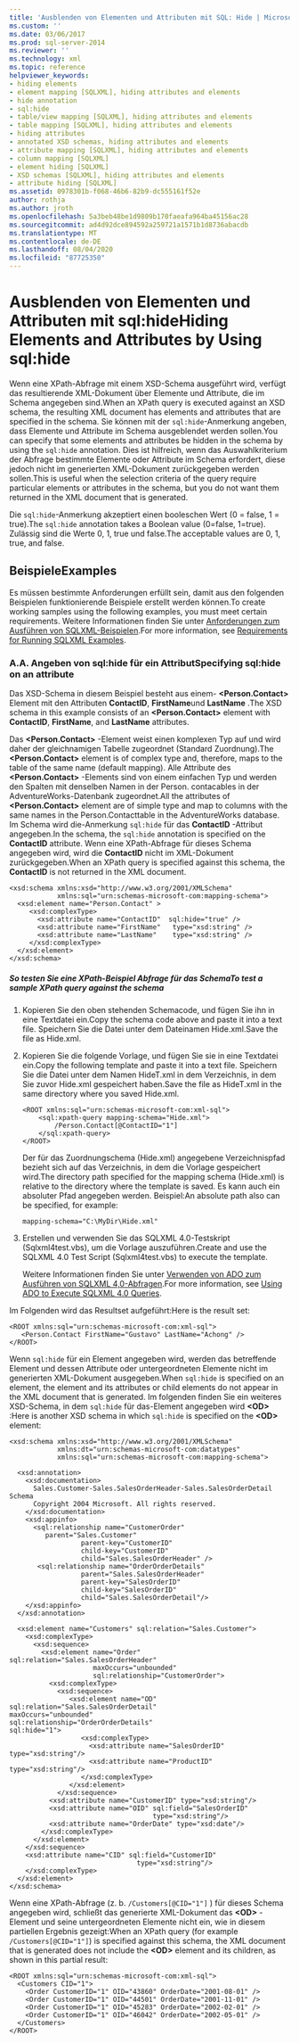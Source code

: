```yaml
---
title: 'Ausblenden von Elementen und Attributen mit SQL: Hide | Microsoft-Dokumentation'
ms.custom: ''
ms.date: 03/06/2017
ms.prod: sql-server-2014
ms.reviewer: ''
ms.technology: xml
ms.topic: reference
helpviewer_keywords:
- hiding elements
- element mapping [SQLXML], hiding attributes and elements
- hide annotation
- sql:hide
- table/view mapping [SQLXML], hiding attributes and elements
- table mapping [SQLXML], hiding attributes and elements
- hiding attributes
- annotated XSD schemas, hiding attributes and elements
- attribute mapping [SQLXML], hiding attributes and elements
- column mapping [SQLXML]
- element hiding [SQLXML]
- XSD schemas [SQLXML], hiding attributes and elements
- attribute hiding [SQLXML]
ms.assetid: 0978301b-f068-46b6-82b9-dc555161f52e
author: rothja
ms.author: jroth
ms.openlocfilehash: 5a3beb48be1d9809b170faeafa964ba45156ac28
ms.sourcegitcommit: ad4d92dce894592a259721a1571b1d8736abacdb
ms.translationtype: MT
ms.contentlocale: de-DE
ms.lasthandoff: 08/04/2020
ms.locfileid: "87725350"
---
```

# <a name="hiding-elements-and-attributes-by-using-sqlhide"></a><span data-ttu-id="86793-102">Ausblenden von Elementen und Attributen mit sql:hide</span><span class="sxs-lookup"><span data-stu-id="86793-102">Hiding Elements and Attributes by Using sql:hide</span></span>
  <span data-ttu-id="86793-103">Wenn eine XPath-Abfrage mit einem XSD-Schema ausgeführt wird, verfügt das resultierende XML-Dokument über Elemente und Attribute, die im Schema angegeben sind.</span><span class="sxs-lookup"><span data-stu-id="86793-103">When an XPath query is executed against an XSD schema, the resulting XML document has elements and attributes that are specified in the schema.</span></span> <span data-ttu-id="86793-104">Sie können mit der `sql:hide`-Anmerkung angeben, dass Elemente und Attribute im Schema ausgeblendet werden sollen.</span><span class="sxs-lookup"><span data-stu-id="86793-104">You can specify that some elements and attributes be hidden in the schema by using the `sql:hide` annotation.</span></span> <span data-ttu-id="86793-105">Dies ist hilfreich, wenn das Auswahlkriterium der Abfrage bestimmte Elemente oder Attribute im Schema erfordert, diese jedoch nicht im generierten XML-Dokument zurückgegeben werden sollen.</span><span class="sxs-lookup"><span data-stu-id="86793-105">This is useful when the selection criteria of the query require particular elements or attributes in the schema, but you do not want them returned in the XML document that is generated.</span></span>  
  
 <span data-ttu-id="86793-106">Die `sql:hide`-Anmerkung akzeptiert einen booleschen Wert (0 = false, 1 = true).</span><span class="sxs-lookup"><span data-stu-id="86793-106">The `sql:hide` annotation takes a Boolean value (0=false, 1=true).</span></span> <span data-ttu-id="86793-107">Zulässig sind die Werte 0, 1, true und false.</span><span class="sxs-lookup"><span data-stu-id="86793-107">The acceptable values are 0, 1, true, and false.</span></span>  
  
## <a name="examples"></a><span data-ttu-id="86793-108">Beispiele</span><span class="sxs-lookup"><span data-stu-id="86793-108">Examples</span></span>  
 <span data-ttu-id="86793-109">Es müssen bestimmte Anforderungen erfüllt sein, damit aus den folgenden Beispielen funktionierende Beispiele erstellt werden können.</span><span class="sxs-lookup"><span data-stu-id="86793-109">To create working samples using the following examples, you must meet certain requirements.</span></span> <span data-ttu-id="86793-110">Weitere Informationen finden Sie unter [Anforderungen zum Ausführen von SQLXML-Beispielen](../sqlxml/requirements-for-running-sqlxml-examples.md).</span><span class="sxs-lookup"><span data-stu-id="86793-110">For more information, see [Requirements for Running SQLXML Examples](../sqlxml/requirements-for-running-sqlxml-examples.md).</span></span>  
  
### <a name="a-specifying-sqlhide-on-an-attribute"></a><span data-ttu-id="86793-111">A.</span><span class="sxs-lookup"><span data-stu-id="86793-111">A.</span></span> <span data-ttu-id="86793-112">Angeben von sql:hide für ein Attribut</span><span class="sxs-lookup"><span data-stu-id="86793-112">Specifying sql:hide on an attribute</span></span>  
 <span data-ttu-id="86793-113">Das XSD-Schema in diesem Beispiel besteht aus einem- **\<Person.Contact>** Element mit den Attributen **ContactID**, **FirstName**und **LastName** .</span><span class="sxs-lookup"><span data-stu-id="86793-113">The XSD schema in this example consists of an **\<Person.Contact>** element with **ContactID**, **FirstName**, and **LastName** attributes.</span></span>  
  
 <span data-ttu-id="86793-114">Das **\<Person.Contact>** -Element weist einen komplexen Typ auf und wird daher der gleichnamigen Tabelle zugeordnet (Standard Zuordnung).</span><span class="sxs-lookup"><span data-stu-id="86793-114">The **\<Person.Contact>** element is of complex type and, therefore, maps to the table of the same name (default mapping).</span></span> <span data-ttu-id="86793-115">Alle Attribute des **\<Person.Contact>** -Elements sind von einem einfachen Typ und werden den Spalten mit denselben Namen in der Person. contacables in der AdventureWorks-Datenbank zugeordnet.</span><span class="sxs-lookup"><span data-stu-id="86793-115">All the attributes of **\<Person.Contact>** element are of simple type and map to columns with the same names in the Person.Contacttable in the AdventureWorks database.</span></span> <span data-ttu-id="86793-116">Im Schema wird die-Anmerkung `sql:hide` für das **ContactID** -Attribut angegeben.</span><span class="sxs-lookup"><span data-stu-id="86793-116">In the schema, the `sql:hide` annotation is specified on the **ContactID** attribute.</span></span> <span data-ttu-id="86793-117">Wenn eine XPath-Abfrage für dieses Schema angegeben wird, wird die **ContactID** nicht im XML-Dokument zurückgegeben.</span><span class="sxs-lookup"><span data-stu-id="86793-117">When an XPath query is specified against this schema, the **ContactID** is not returned in the XML document.</span></span>  
  
```  
<xsd:schema xmlns:xsd="http://www.w3.org/2001/XMLSchema"   
            xmlns:sql="urn:schemas-microsoft-com:mapping-schema">  
  <xsd:element name="Person.Contact" >  
     <xsd:complexType>  
       <xsd:attribute name="ContactID"  sql:hide="true" />   
       <xsd:attribute name="FirstName"   type="xsd:string" />   
       <xsd:attribute name="LastName"    type="xsd:string" />   
     </xsd:complexType>  
  </xsd:element>  
</xsd:schema>  
```  
  
##### <a name="to-test-a-sample-xpath-query-against-the-schema"></a><span data-ttu-id="86793-118">So testen Sie eine XPath-Beispiel Abfrage für das Schema</span><span class="sxs-lookup"><span data-stu-id="86793-118">To test a sample XPath query against the schema</span></span>  
  
1.  <span data-ttu-id="86793-119">Kopieren Sie den oben stehenden Schemacode, und fügen Sie ihn in eine Textdatei ein.</span><span class="sxs-lookup"><span data-stu-id="86793-119">Copy the schema code above and paste it into a text file.</span></span> <span data-ttu-id="86793-120">Speichern Sie die Datei unter dem Dateinamen Hide.xml.</span><span class="sxs-lookup"><span data-stu-id="86793-120">Save the file as Hide.xml.</span></span>  
  
2.  <span data-ttu-id="86793-121">Kopieren Sie die folgende Vorlage, und fügen Sie sie in eine Textdatei ein.</span><span class="sxs-lookup"><span data-stu-id="86793-121">Copy the following template and paste it into a text file.</span></span> <span data-ttu-id="86793-122">Speichern Sie die Datei unter dem Namen HideT.xml in dem Verzeichnis, in dem Sie zuvor Hide.xml gespeichert haben.</span><span class="sxs-lookup"><span data-stu-id="86793-122">Save the file as HideT.xml in the same directory where you saved Hide.xml.</span></span>  
  
    ```  
    <ROOT xmlns:sql="urn:schemas-microsoft-com:xml-sql">  
        <sql:xpath-query mapping-schema="Hide.xml">  
            /Person.Contact[@ContactID="1"]  
        </sql:xpath-query>  
    </ROOT>  
    ```  
  
     <span data-ttu-id="86793-123">Der für das Zuordnungschema (Hide.xml) angegebene Verzeichnispfad bezieht sich auf das Verzeichnis, in dem die Vorlage gespeichert wird.</span><span class="sxs-lookup"><span data-stu-id="86793-123">The directory path specified for the mapping schema (Hide.xml) is relative to the directory where the template is saved.</span></span> <span data-ttu-id="86793-124">Es kann auch ein absoluter Pfad angegeben werden. Beispiel:</span><span class="sxs-lookup"><span data-stu-id="86793-124">An absolute path also can be specified, for example:</span></span>  
  
    ```  
    mapping-schema="C:\MyDir\Hide.xml"  
    ```  
  
3.  <span data-ttu-id="86793-125">Erstellen und verwenden Sie das SQLXML 4.0-Testskript (Sqlxml4test.vbs), um die Vorlage auszuführen.</span><span class="sxs-lookup"><span data-stu-id="86793-125">Create and use the SQLXML 4.0 Test Script (Sqlxml4test.vbs) to execute the template.</span></span>  
  
     <span data-ttu-id="86793-126">Weitere Informationen finden Sie unter [Verwenden von ADO zum Ausführen von SQLXML 4,0-Abfragen](../sqlxml/using-ado-to-execute-sqlxml-4-0-queries.md).</span><span class="sxs-lookup"><span data-stu-id="86793-126">For more information, see [Using ADO to Execute SQLXML 4.0 Queries](../sqlxml/using-ado-to-execute-sqlxml-4-0-queries.md).</span></span>  
  
 <span data-ttu-id="86793-127">Im Folgenden wird das Resultset aufgeführt:</span><span class="sxs-lookup"><span data-stu-id="86793-127">Here is the result set:</span></span>  
  
```  
<ROOT xmlns:sql="urn:schemas-microsoft-com:xml-sql">  
   <Person.Contact FirstName="Gustavo" LastName="Achong" />   
</ROOT>  
```  
  
 <span data-ttu-id="86793-128">Wenn `sql:hide` für ein Element angegeben wird, werden das betreffende Element und dessen Attribute oder untergeordneten Elemente nicht im generierten XML-Dokument ausgegeben.</span><span class="sxs-lookup"><span data-stu-id="86793-128">When `sql:hide` is specified on an element, the element and its attributes or child elements do not appear in the XML document that is generated.</span></span> <span data-ttu-id="86793-129">Im folgenden finden Sie ein weiteres XSD-Schema, in dem `sql:hide` für das-Element angegeben wird **\<OD>** :</span><span class="sxs-lookup"><span data-stu-id="86793-129">Here is another XSD schema in which `sql:hide` is specified on the **\<OD>** element:</span></span>  
  
```  
<xsd:schema xmlns:xsd="http://www.w3.org/2001/XMLSchema"  
            xmlns:dt="urn:schemas-microsoft-com:datatypes"  
            xmlns:sql="urn:schemas-microsoft-com:mapping-schema">  
  
  <xsd:annotation>  
    <xsd:documentation>  
      Sales.Customer-Sales.SalesOrderHeader-Sales.SalesOrderDetail Schema  
      Copyright 2004 Microsoft. All rights reserved.  
    </xsd:documentation>  
    <xsd:appinfo>  
      <sql:relationship name="CustomerOrder"  
         parent="Sales.Customer"  
                  parent-key="CustomerID"  
                  child-key="CustomerID"  
                  child="Sales.SalesOrderHeader" />  
       <sql:relationship name="OrderOrderDetails"  
                  parent="Sales.SalesOrderHeader"  
                  parent-key="SalesOrderID"  
                  child-key="SalesOrderID"  
                  child="Sales.SalesOrderDetail"/>  
    </xsd:appinfo>  
  </xsd:annotation>  
  
  <xsd:element name="Customers" sql:relation="Sales.Customer">  
    <xsd:complexType>  
      <xsd:sequence>  
        <xsd:element name="Order" sql:relation="Sales.SalesOrderHeader"   
                     maxOccurs="unbounded"   
                     sql:relationship="CustomerOrder">  
          <xsd:complexType>  
            <xsd:sequence>  
               <xsd:element name="OD" sql:relation="Sales.SalesOrderDetail"                                       maxOccurs="unbounded"                                       sql:relationship="OrderOrderDetails"                                       sql:hide="1">  
                  <xsd:complexType>  
                    <xsd:attribute name="SalesOrderID" type="xsd:string"/>  
                    <xsd:attribute name="ProductID" type="xsd:string"/>  
                  </xsd:complexType>  
               </xsd:element>  
            </xsd:sequence>  
          <xsd:attribute name="CustomerID" type="xsd:string"/>  
          <xsd:attribute name="OID" sql:field="SalesOrderID"   
                                    type="xsd:string"/>  
          <xsd:attribute name="OrderDate" type="xsd:date"/>   
        </xsd:complexType>  
      </xsd:element>  
    </xsd:sequence>  
    <xsd:attribute name="CID" sql:field="CustomerID"   
                                type="xsd:string"/>  
    </xsd:complexType>  
  </xsd:element>  
</xsd:schema>  
```  
  
 <span data-ttu-id="86793-130">Wenn eine XPath-Abfrage (z. b. `/Customers[@CID="1"]` ) für dieses Schema angegeben wird, schließt das generierte XML-Dokument das **\<OD>** -Element und seine untergeordneten Elemente nicht ein, wie in diesem partiellen Ergebnis gezeigt:</span><span class="sxs-lookup"><span data-stu-id="86793-130">When an XPath query (for example `/Customers[@CID="1"]`) is specified against this schema, the XML document that is generated does not include the **\<OD>** element and its children, as shown in this partial result:</span></span>  
  
```  
<ROOT xmlns:sql="urn:schemas-microsoft-com:xml-sql">  
  <Customers CID="1">  
    <Order CustomerID="1" OID="43860" OrderDate="2001-08-01" />   
    <Order CustomerID="1" OID="44501" OrderDate="2001-11-01" />   
    <Order CustomerID="1" OID="45283" OrderDate="2002-02-01" />   
    <Order CustomerID="1" OID="46042" OrderDate="2002-05-01" />   
  </Customers>  
</ROOT>  
```  
  
  
